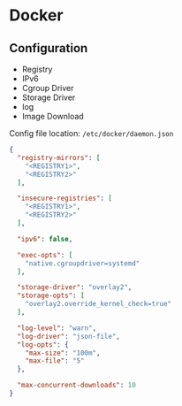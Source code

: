 # Docker

## Configuration

- Registry
- IPv6
- Cgroup Driver
- Storage Driver
- log
- Image Download

Config file location: `/etc/docker/daemon.json`

```json
{
  "registry-mirrors": [
    "<REGISTRY1>",
    "<REGISTRY2>"
  ],

  "insecure-registries": [
    "<REGISTRY1>",
    "<REGISTRY2>"
  ],

  "ipv6": false,

  "exec-opts": [
    "native.cgroupdriver=systemd"
  ],

  "storage-driver": "overlay2",
  "storage-opts": [
    "overlay2.override_kernel_check=true"
  ],

  "log-level": "warn",
  "log-driver": "json-file",
  "log-opts": {
    "max-size": "100m",
    "max-file": "5"
  },

  "max-concurrent-downloads": 10
}
```
